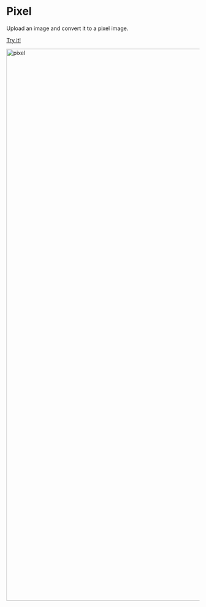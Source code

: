 # Pixel

Upload an image and convert it to a pixel image.

[Try it!](https://enoyao.github.io/pixel)

<img width="1439" alt="pixel" src="https://github.com/enoyao/pixel/assets/17243165/38468016-9c1a-4b89-a64d-854a8c3e49f6">

